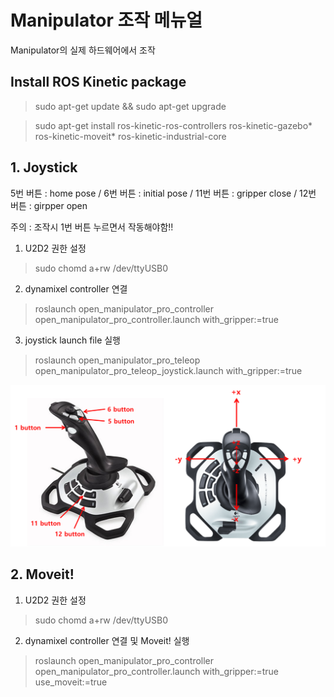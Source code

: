 # Manipulator 조작 메뉴얼
 Manipulator의 실제 하드웨어에서 조작

## Install ROS Kinetic package

> sudo apt-get update && sudo apt-get upgrade

> sudo apt-get install ros-kinetic-ros-controllers ros-kinetic-gazebo* ros-kinetic-moveit* ros-kinetic-industrial-core

## 1. Joystick

5번 버튼 : home pose /
6번 버튼 : initial pose /
11번 버튼 : gripper close /
12번 버튼 : girpper open

주의 : 조작시 1번 버튼 누르면서 작동해야함!!

1. U2D2 권한 설정
> sudo chomd a+rw /dev/ttyUSB0

2. dynamixel controller 연결
> roslaunch open_manipulator_pro_controller open_manipulator_pro_controller.launch with_gripper:=true

3. joystick launch file 실행
> roslaunch open_manipulator_pro_teleop open_manipulator_pro_teleop_joystick.launch with_gripper:=true

![joystick_number](https://github.com/YDK18/OM_pro_joystick/blob/master/image/picture3.png)

## 2. Moveit!

1. U2D2 권한 설정
> sudo chomd a+rw /dev/ttyUSB0

2. dynamixel controller 연결 및 Moveit! 실행
> roslaunch open_manipulator_pro_controller open_manipulator_pro_controller.launch with_gripper:=true use_moveit:=true

